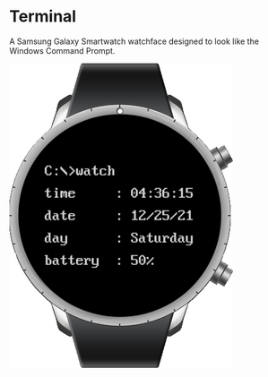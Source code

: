 # Terminal

A Samsung Galaxy Smartwatch watchface designed to look like the Windows Command Prompt.

![Smartwatch image](Terminal.png)
